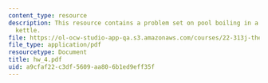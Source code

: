 ```yaml
---
content_type: resource
description: This resource contains a problem set on pool boiling in a stainless steel
  kettle.
file: https://ol-ocw-studio-app-qa.s3.amazonaws.com/courses/22-313j-thermal-hydraulics-in-power-technology-spring-2007/a9cfaf22c3df5609aa806b1ed9eff35f_hw_4.pdf
file_type: application/pdf
resourcetype: Document
title: hw_4.pdf
uid: a9cfaf22-c3df-5609-aa80-6b1ed9eff35f
---
```

